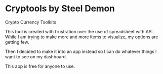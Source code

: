# Cryptools by Steel Demon

Crypto Currency Toolkits

This tool is created with frustration over the use of spreadsheet with API. While I am trying to make more and more items to visualize, my options are getting few. 

Then I decided to make it into an app instead so I can do whatever things I want to see on my dashboard. 

This app is free for anyone to use. 
